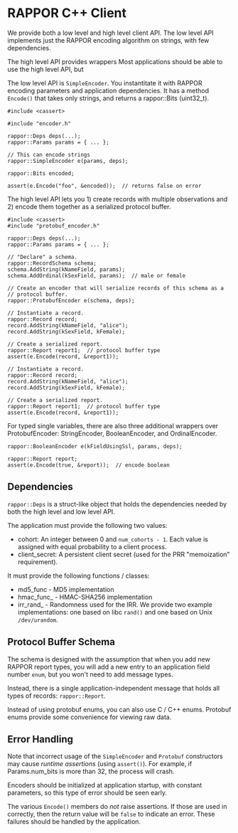 RAPPOR C++ Client
=================

We provide both a low level and high level client API.  The low level API
implements just the RAPPOR encoding algorithm on strings, with few
dependencies.

The high level API provides wrappers
Most applications should be able to use the high level API, but 

The low level API is `SimpleEncoder`.  You instantitate it with RAPPOR encoding
parameters and application dependencies.  It has a method `Encode()` that takes
only strings, and returns a rappor::Bits (uint32\_t).


    #include <cassert>

    #include "encoder.h"

    rappor::Deps deps(...);
    rappor::Params params = { ... };
    
    // This can encode strings
    rappor::SimpleEncoder e(params, deps);

    rappor::Bits encoded;

    assert(e.Encode("foo", &encoded));  // returns false on error


The high level API lets you 1) create records with multiple observations and 2)
encode them together as a serialized protocol buffer.

    #include <cassert>
    #include "protobuf_encoder.h"

    rappor::Deps deps(...);
    rappor::Params params = { ... };

    // "Declare" a schema.
    rappor::RecordSchema schema;
    schema.AddString(kNameField, params);
    schema.AddOrdinal(kSexField, params);  // male or female

    // Create an encoder that will serialize records of this schema as a
    // protocol buffer.
    rappor::ProtobufEncoder e(schema, deps);

    // Instantiate a record.
    rappor::Record record;
    record.AddString(kNameField, "alice");
    record.AddString(kSexField, kFemale);

    // Create a serialized report.
    rappor::Report report1;  // protocol buffer type
    assert(e.Encode(record, &report1));

    // Instantiate a record.
    rappor::Record record;
    record.AddString(kNameField, "alice");
    record.AddString(kSexField, kFemale);

    // Create a serialized report.
    rappor::Report report1;  // protocol buffer type
    assert(e.Encode(record, &report1));

For typed single variables, there are also three additional wrappers over
ProtobufEncoder: StringEncoder, BooleanEncoder, and OrdinalEncoder.

    rappor::BooleanEncoder e(kFieldUsingSsl, params, deps);

    rappor::Report report;
    assert(e.Encode(true, &report));  // encode boolean

Dependencies
------------

`rappor::Deps` is a struct-like object that holds the dependencies needed by
both the high level and low level API.

The application must provide the following two values:

- cohort: An integer between 0 and `num_cohorts - 1`.  Each value is assigned
  with equal probability to a client process.
- client_secret: A persistent client secret (used for the PRR "memoization"
  requirement).

It must provide the following functions / classes:

- md5_func - MD5 implementation
- hmac_func_ - HMAC-SHA256 implementation
- irr_rand_ - Randomness used for the IRR.  We provide two example
  implementations: one based on libc `rand()` and one based on Unix
  `/dev/urandom`.


Protocol Buffer Schema
----------------------

The schema is designed with the assumption that when you add new RAPPOR report
types, you will add a new entry to an application field number `enum`, but you
won't need to add message types.

Instead, there is a single application-independent message that holds all types
of records: `rappor::Report`.

Instead of using protobuf enums, you can also use C / C++ enums.  Protobuf
enums provide some convenience for viewing raw data.

Error Handling
--------------

Note that incorrect usage of the `SimpleEncoder` and `Protobuf` constructors
may cause *runtime assertions* (using `assert()`).  For example, if
Params.num\_bits is more than 32, the process will crash.

Encoders should be initialized at application startup, with constant
parameters, so this type of error should be seen early.

The various `Encode()` members do *not* raise assertions.  If those are used in
correctly, then the return value will be `false` to indicate an error.  These
failures should be handled by the application.

